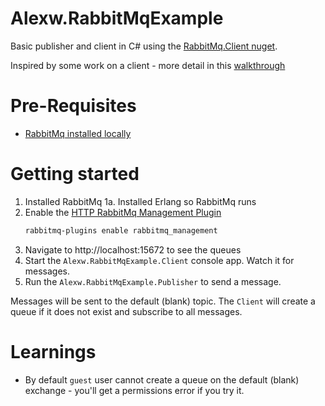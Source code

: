 # Alexw.RabbitMqExample
Basic publisher and client in C# using the [RabbitMq.Client nuget](https://www.nuget.org/packages/RabbitMQ.Client).

Inspired by some work on a client - more detail in this [walkthrough](http://alexw.co.uk/2017/08/experimenting-with-rabbitmq/)

# Pre-Requisites
* [RabbitMq installed locally](https://www.rabbitmq.com/install-windows.html)

# Getting started
1.  Installed RabbitMq
1a. Installed Erlang so RabbitMq runs
2.  Enable the [HTTP RabbitMq Management Plugin](https://www.rabbitmq.com/management.html#getting-started)
    ```powershell
	rabbitmq-plugins enable rabbitmq_management
	```
3.  Navigate to http://localhost:15672 to see the queues
4.  Start the `Alexw.RabbitMqExample.Client` console app. Watch it for messages.
5.  Run the `Alexw.RabbitMqExample.Publisher` to send a message.

Messages will be sent to the default (blank) topic. The `Client` will create a queue if it does not exist and subscribe to all messages.

# Learnings
* By default `guest` user cannot create a queue on the default (blank) exchange - you'll get a permissions error if you try it.
